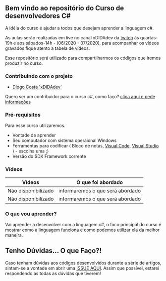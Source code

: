 ## Bem vindo ao repositório do Curso de desenvolvedores C#

A idéia do curso é ajudar a todos que desejam aprender a linguagem c#. 

As aulas serão realizadas em live no canal xDIDAdev da [twitch](https://twitch.tv/xdidadev) às quartas-19h e aos sábados-14h - (06/2020 - 07/2020), para acompanhar os vídeos gravados fique atento a tabela de vídeos. 

Esse repositório será utilizado para compartilharmos os códigos que iremos produzir no curso.

### Contribuindo com o projeto

* [Diogo Costa 'xDIDAdev'](https://twitter.com/diogotj)

Quero ser um contribuidor para o curso c#, como faço? [clica aqui e pede informações](mailto:diogo@codigocentral.com.br)

### Pré-requisitos

Para esse curso utilizaremos.

* Vontade de aprender
* Seu computador com sistema operaional Windows
* Ferramentas para codificar ( Bloco de notas, [Visual Code](https://code.visualstudio.com/), [Visual Studio](https://visualstudio.microsoft.com/pt-br/vs/community/) ) - escolha uma ;)
* Versão do SDK Framework corrente

### Vídeos

Vídeos | O que foi abordado
------------ | -------------
Não disponibilizado | informaremos o que será abordado
Não disponibilizado | informaremos o que será abordado

### O que vou aprender?

Vai aprender a desenvolver com a linguagem c#, o foco principal do curso é mostrar como a linguagem funciona e como podemos utilizar ela da melhor maneira.

## Tenho Dúvidas... O que Faço?!

Caso tenham dúvidas aos códigos desenvolvidos durante a série de artigos, sintam-se a vontade em abrir uma [ISSUE AQUI](https://github.com/diogocsbr/curso-desenvolvedor-csharp/issues). Assim que possível, estarei respondendo as todas as dúvidas que tiverem!
